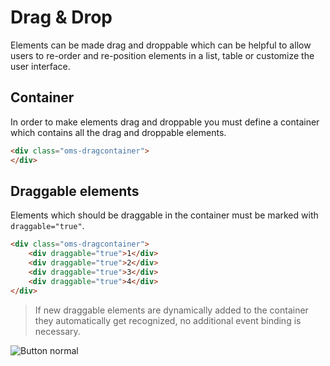# Drag & Drop

Elements can be made drag and droppable which can be helpful to allow users to re-order and re-position elements in a list, table or customize the user interface.

## Container

In order to make elements drag and droppable you must define a container which contains all the drag and droppable elements.

```html
<div class="oms-dragcontainer">
</div>
```

## Draggable elements

Elements which should be draggable in the container must be marked with `draggable="true"`.

```html
<div class="oms-dragcontainer">
    <div draggable="true">1</div>
    <div draggable="true">2</div>
    <div draggable="true">3</div>
    <div draggable="true">4</div>
</div>
```

> If new draggable elements are dynamically added to the container they automatically get recognized, no additional event binding is necessary.

![Button normal](Developer-Guide/frontend/elements/dragndrop/dragndrop.png)